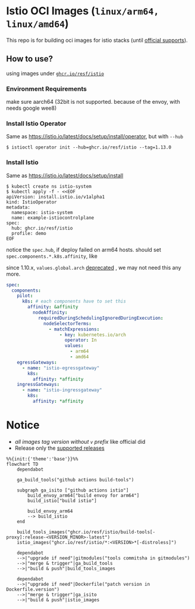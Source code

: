 # Istio OCI Images (`linux/arm64, linux/amd64`)

This repo is for building oci images for istio stacks
(until [official supports](https://github.com/istio/istio/issues/26652#issuecomment-872702369)).

## How to use?

using images under [`ghcr.io/resf/istio`](https://github.com/orgs/resf/packages?repo_name=istio)

### Environment Requirements

make sure aarch64 (32bit is not supported. because of the envoy, with needs google wee8)

### Install Istio Operator

Same as https://istio.io/latest/docs/setup/install/operator, but with `--hub`

```
$ istioctl operator init --hub=ghcr.io/resf/istio --tag=1.13.0
```

### Install Istio

Same as https://istio.io/latest/docs/setup/install

```
$ kubectl create ns istio-system
$ kubectl apply -f - <<EOF
apiVersion: install.istio.io/v1alpha1
kind: IstioOperator
metadata:
  namespace: istio-system
  name: example-istiocontrolplane
spec:
  hub: ghcr.io/resf/istio
  profile: demo
EOF
```

notice the `spec.hub`, if deploy failed on arm64 hosts. should set `spec.components.*.k8s.affinity`, like

since
1.10.x, `values.global.arch` [deprecated](https://istio.io/latest/news/releases/1.10.x/announcing-1.10/change-notes/#deprecation-notices)
, we may not need this any more.

```yaml
spec:
  components:
    pilot:
      k8s: # each components have to set this
        affinity: &affinity
          nodeAffinity:
            requiredDuringSchedulingIgnoredDuringExecution:
              nodeSelectorTerms:
                - matchExpressions:
                    - key: kubernetes.io/arch
                      operator: In
                      values:
                        - arm64
                        - amd64
    egressGateways:
      - name: "istio-egressgateway"
        k8s:
          affinity: *affinity
    ingressGateways:
      - name: "istio-ingressgateway"
        k8s:
          affinity: *affinity
```

# Notice

* *all images tag version without `v` prefix* like official did
* Release only the [supported releases](https://istio.io/latest/docs/releases/supported-releases/)

```mermaid
%%{init:{'theme':'base'}}%%
flowchart TD
    dependabot
    
    ga_build_tools("github actions build-tools")
    
    subgraph ga_isito ["github actions istio"]
        build_envoy_arm64["build envoy for arm64"]
        build_istio["build istio"]
        
        build_envoy_arm64
        --> build_istio
    end   
    
    build_tools_images("ghcr.io/resf/istio/build-tools[-proxy]:release-<VERSION_MINOR>-latest")
    istio_images("ghcr.io/resf/istio/*:<VERSION>*[-distroless]")
    
    dependabot
    -->|"upgrade if need"|gitmodules("tools commitsha in gitmodules")
    -->|"merge & trigger"|ga_build_tools 
    -->|"build & push"|build_tools_images
    
    dependabot
    -->|"upgrade if need"|Dockerfile("patch version in Dockerfile.version")
    -->|"merge & trigger"|ga_isito
    -->|"build & push"|istio_images
```
